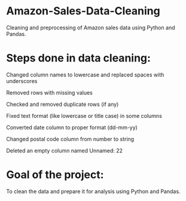 # Amazon-Sales-Data-Cleaning
 Cleaning and preprocessing of Amazon sales data using Python and Pandas.

 
# Steps done in data cleaning:

Changed column names to lowercase and replaced spaces with underscores

Removed rows with missing values

Checked and removed duplicate rows (if any)

Fixed text format (like lowercase or title case) in some columns

Converted date column to proper format (dd-mm-yy)

Changed postal code column from number to string

Deleted an empty column named Unnamed: 22

# Goal of the project:

To clean the data and prepare it for analysis using Python and Pandas.
